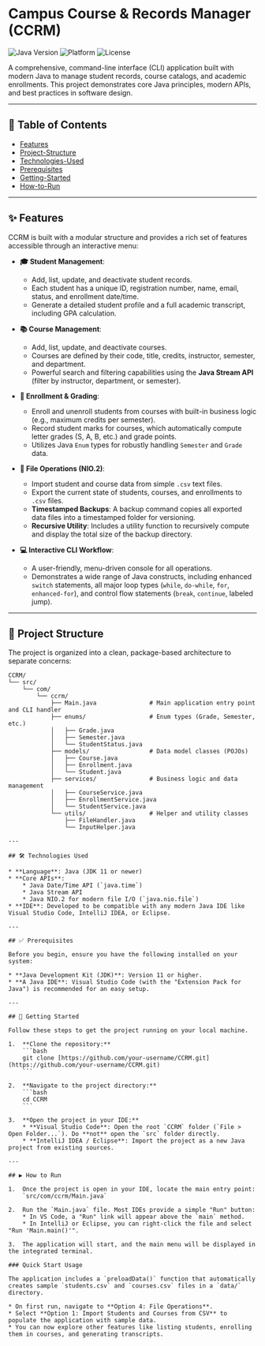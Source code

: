 # Campus Course & Records Manager (CCRM)

![Java Version](https://img.shields.io/badge/Java-11+-blue.svg)
![Platform](https://img.shields.io/badge/Platform-CLI-lightgrey.svg)
![License](https://img.shields.io/badge/License-MIT-green.svg)

A comprehensive, command-line interface (CLI) application built with modern Java to manage student records, course catalogs, and academic enrollments. This project demonstrates core Java principles, modern APIs, and best practices in software design.

---

## 📜 Table of Contents
- [Features](#-features)
- [Project-Structure](#-project-structure)
- [Technologies-Used](#-technologies-used)
- [Prerequisites](#-prerequisites)
- [Getting-Started](#-getting-started)
- [How-to-Run](#-how-to-run)

---

## ✨ Features

CCRM is built with a modular structure and provides a rich set of features accessible through an interactive menu:

* **🎓 Student Management**:
    * Add, list, update, and deactivate student records.
    * Each student has a unique ID, registration number, name, email, status, and enrollment date/time.
    * Generate a detailed student profile and a full academic transcript, including GPA calculation.

* **📚 Course Management**:
    * Add, list, update, and deactivate courses.
    * Courses are defined by their code, title, credits, instructor, semester, and department.
    * Powerful search and filtering capabilities using the **Java Stream API** (filter by instructor, department, or semester).

* **📝 Enrollment & Grading**:
    * Enroll and unenroll students from courses with built-in business logic (e.g., maximum credits per semester).
    * Record student marks for courses, which automatically compute letter grades (S, A, B, etc.) and grade points.
    * Utilizes Java `Enum` types for robustly handling `Semester` and `Grade` data.

* **💾 File Operations (NIO.2)**:
    * Import student and course data from simple `.csv` text files.
    * Export the current state of students, courses, and enrollments to `.csv` files.
    * **Timestamped Backups**: A backup command copies all exported data files into a timestamped folder for versioning.
    * **Recursive Utility**: Includes a utility function to recursively compute and display the total size of the backup directory.

* **💻 Interactive CLI Workflow**:
    * A user-friendly, menu-driven console for all operations.
    * Demonstrates a wide range of Java constructs, including enhanced `switch` statements, all major loop types (`while`, `do-while`, `for`, `enhanced-for`), and control flow statements (`break`, `continue`, labeled jump).

---

## 📂 Project Structure

The project is organized into a clean, package-based architecture to separate concerns:

```plaintext
CCRM/
└── src/
    └── com/
        └── ccrm/
            ├── Main.java               # Main application entry point and CLI handler
            ├── enums/                  # Enum types (Grade, Semester, etc.)
            │   ├── Grade.java
            │   ├── Semester.java
            │   └── StudentStatus.java
            ├── models/                 # Data model classes (POJOs)
            │   ├── Course.java
            │   ├── Enrollment.java
            │   └── Student.java
            ├── services/               # Business logic and data management
            │   ├── CourseService.java
            │   ├── EnrollmentService.java
            │   └── StudentService.java
            └── utils/                  # Helper and utility classes
                ├── FileHandler.java
                └── InputHelper.java

---

## 🛠️ Technologies Used

* **Language**: Java (JDK 11 or newer)
* **Core APIs**:
    * Java Date/Time API (`java.time`)
    * Java Stream API
    * Java NIO.2 for modern file I/O (`java.nio.file`)
* **IDE**: Developed to be compatible with any modern Java IDE like Visual Studio Code, IntelliJ IDEA, or Eclipse.

---

## ✅ Prerequisites

Before you begin, ensure you have the following installed on your system:

* **Java Development Kit (JDK)**: Version 11 or higher.
* **A Java IDE**: Visual Studio Code (with the "Extension Pack for Java") is recommended for an easy setup.

---

## 🚀 Getting Started

Follow these steps to get the project running on your local machine.

1.  **Clone the repository:**
    ```bash
    git clone [https://github.com/your-username/CCRM.git](https://github.com/your-username/CCRM.git)
    ```

2.  **Navigate to the project directory:**
    ```bash
    cd CCRM
    ```

3.  **Open the project in your IDE:**
    * **Visual Studio Code**: Open the root `CCRM` folder (`File > Open Folder...`). Do **not** open the `src` folder directly.
    * **IntelliJ IDEA / Eclipse**: Import the project as a new Java project from existing sources.

---

## ▶️ How to Run

1.  Once the project is open in your IDE, locate the main entry point:
    `src/com/ccrm/Main.java`

2.  Run the `Main.java` file. Most IDEs provide a simple "Run" button:
    * In VS Code, a "Run" link will appear above the `main` method.
    * In IntelliJ or Eclipse, you can right-click the file and select "Run 'Main.main()'".

3.  The application will start, and the main menu will be displayed in the integrated terminal.

### Quick Start Usage

The application includes a `preloadData()` function that automatically creates sample `students.csv` and `courses.csv` files in a `data/` directory.

* On first run, navigate to **Option 4: File Operations**.
* Select **Option 1: Import Students and Courses from CSV** to populate the application with sample data.
* You can now explore other features like listing students, enrolling them in courses, and generating transcripts.
